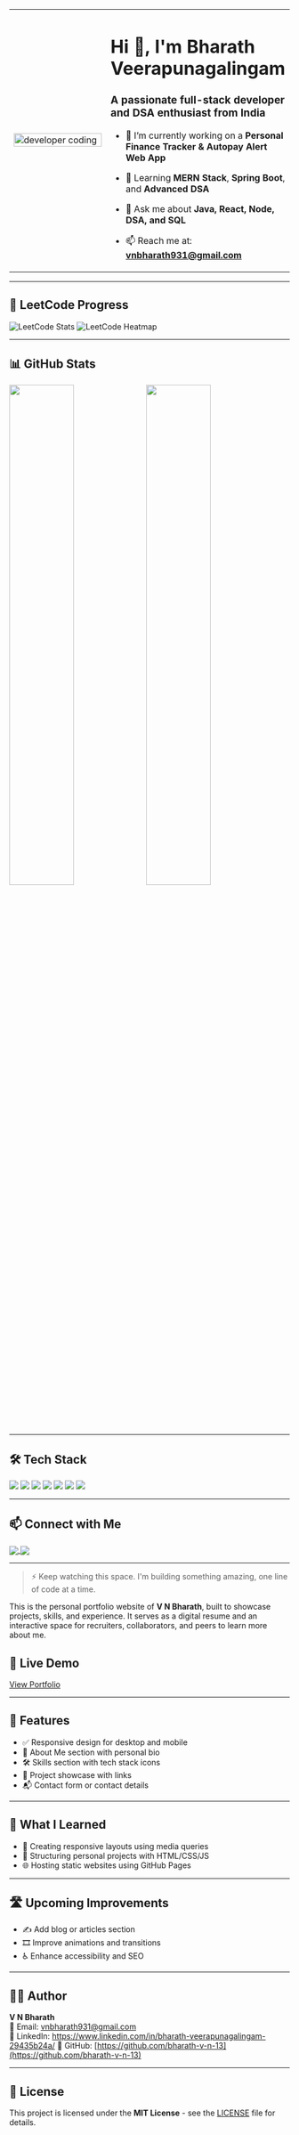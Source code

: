<div align="center">

<table>
<tr>
<td width="45%">
  
  <img src="https://cdn.dribbble.com/users/1162077/screenshots/3848914/programmer.gif" alt="developer coding" width="100%"/>

</td>
<td width="55%">

<h1>Hi 👋, I'm Bharath Veerapunagalingam</h1>
<h3>A passionate full-stack developer and DSA enthusiast from India</h3>

- 🔭 I’m currently working on a **Personal Finance Tracker & Autopay Alert Web App**

- 🌱 Learning **MERN Stack**, **Spring Boot**, and **Advanced DSA**

- 💬 Ask me about **Java, React, Node, DSA, and SQL**

- 📫 Reach me at: **vnbharath931@gmail.com**

</td>
</tr>
</table>

</div>

---

## 🧠 LeetCode Progress

![LeetCode Stats](https://leetcard.jacoblin.cool/BHARATH_V_N?theme=dark&ext=contest)
![LeetCode Heatmap](https://leetcard.jacoblin.cool/BHARATH_V_N?theme=dark&ext=heatmap)

---

## 📊 GitHub Stats

<p align="left">
  <img width="48%" src="https://github-readme-stats.vercel.app/api?username=bharath-v-n-13&show_icons=true&theme=tokyonight" />
  <img width="48%" src="https://github-readme-stats.vercel.app/api/top-langs/?username=bharath-v-n-13&layout=compact&theme=tokyonight" />
</p>

---

## 🛠️ Tech Stack

<p align="left">
  <img src="https://img.shields.io/badge/Java-ED8B00?style=for-the-badge&logo=java&logoColor=white"/>
  <img src="https://img.shields.io/badge/SpringBoot-6DB33F?style=for-the-badge&logo=springboot&logoColor=white"/>
  <img src="https://img.shields.io/badge/React-20232A?style=for-the-badge&logo=react&logoColor=61DAFB"/>
  <img src="https://img.shields.io/badge/Node.js-339933?style=for-the-badge&logo=nodedotjs&logoColor=white"/>
  <img src="https://img.shields.io/badge/Express.js-000000?style=for-the-badge&logo=express&logoColor=white"/>
  <img src="https://img.shields.io/badge/TailwindCSS-38B2AC?style=for-the-badge&logo=tailwind-css&logoColor=white"/>
  <img src="https://img.shields.io/badge/PostgreSQL-336791?style=for-the-badge&logo=postgresql&logoColor=white"/>
</p>

---

## 📫 Connect with Me

<p align="left">
  <a href="https://www.linkedin.com/in/bharath-veerapunagalingam-29435b24a/" target="blank">
    <img align="center" src="https://img.shields.io/badge/LinkedIn-blue?style=for-the-badge&logo=linkedin&logoColor=white" />
  </a>
  <a href="https://github.com/bharath-v-n-13" target="blank">
    <img align="center" src="https://img.shields.io/badge/GitHub-181717?style=for-the-badge&logo=github&logoColor=white" />
  </a>
</p>

---

> ⚡ Keep watching this space. I'm building something amazing, one line of code at a time.


This is the personal portfolio website of **V N Bharath**, built to showcase projects, skills, and experience. It serves as a digital resume and an interactive space for recruiters, collaborators, and peers to learn more about me.

## 🚀 Live Demo

[View Portfolio](https://bharath-v-n-13.github.io/V-N-BHARATH-PORTFOLIO/)

---

## 📌 Features

- ✅ Responsive design for desktop and mobile  
- 👤 About Me section with personal bio  
- 🛠️ Skills section with tech stack icons  
- 📂 Project showcase with links  
- 📬 Contact form or contact details  

---

## 🧠 What I Learned

- 🎯 Creating responsive layouts using media queries  
- 🧩 Structuring personal projects with HTML/CSS/JS  
- 🌐 Hosting static websites using GitHub Pages  

---

## 🛣️ Upcoming Improvements

- ✍️ Add blog or articles section  
- 🎞️ Improve animations and transitions  
- ♿ Enhance accessibility and SEO  

---

## 🧑‍💻 Author

**V N Bharath**  
📧 Email: vnbharath931@gmail.com  
🔗 LinkedIn: https://www.linkedin.com/in/bharath-veerapunagalingam-29435b24a/
💼 GitHub: [https://github.com/bharath-v-n-13](https://github.com/bharath-v-n-13)

---

## 📜 License

This project is licensed under the **MIT License** - see the [LICENSE](LICENSE) file for details.




